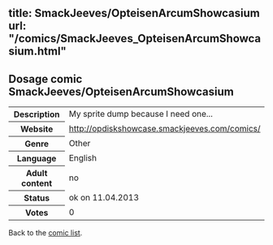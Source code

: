 title: SmackJeeves/OpteisenArcumShowcasium
url: "/comics/SmackJeeves_OpteisenArcumShowcasium.html"
---
Dosage comic SmackJeeves/OpteisenArcumShowcasium
-----------------------------------------

<table class="comicinfo">
<tr>
<th>Description</th><td>My sprite dump because I need one...</td>
</tr>
<tr>
<th>Website</th><td><a href="http://opdiskshowcase.smackjeeves.com/comics/">http://opdiskshowcase.smackjeeves.com/comics/</a></td>
</tr>
<tr>
<th>Genre</th><td>Other</td>
</tr>
<tr>
<th>Language</th><td>English</td>
</tr>
<tr>
<th>Adult content</th><td>no</td>
</tr>
<tr>
<th>Status</th><td>ok on 11.04.2013</td>
</tr>
<tr>
<th>Votes</th><td>0</div></td>
</tr>
</table>

Back to the [comic list](../comic-index.html).
